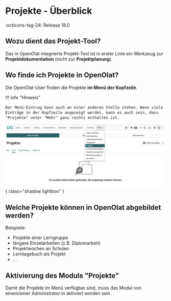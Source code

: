 # Projekte - Überblick

:octicons-tag-24: Release 18.0

## Wozu dient das Projekt-Tool?

Das in OpenOlat integrierte Projekt-Tool ist in erster Linie ein Werkzeug zur **Projektdokumentation** (nicht zur **Projektplanung**).


## Wo finde ich Projekte in OpenOlat?

Die OpenOlat-User finden die Projekte **im Menü der Kopfzeile**. 

!!! info "Hinweis"

    Der Menü-Eintrag kann auch an einer anderen Stelle stehen. Wenn viele Einträge in der Kopfzeile angezeigt werden, kann es auch sein, dass "Projekte" unter "Mehr" ganz rechts enthalten ist.

![projekte_hauptmenue_v1_de.png](assets/projekte_hauptmenue_v1_de.png){ class="shadow lightbox" }

## Welche Projekte können in OpenOlat abgebildet werden?

Beispiele:

* Projekte einer Lerngruppe
* längere Einzelarbeiten (z.B. Diplomarbeit)
* Projektwochen an Schulen
* Lerntagebuch als Projekt
* …

## Aktivierung des Moduls "Projekte"

Damit die Projekte im Menü verfügbar sind, muss das Modul von einem/einer Administrator:in aktiviert worden sein.